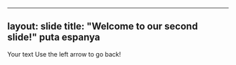 
---
layout: slide
title: "Welcome to our second slide!"
puta espanya
---
Your text
Use the left arrow to go back!

